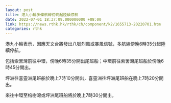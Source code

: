 ```yaml
---
layout: post
title: 港九小輪多條航線傍晚起陸續停航
date: 2022-07-01 18:37:09.000000000 +08:00
link: https://news.rthk.hk/rthk/ch/component/k2/1655713-20220701.htm
categories: rthk
---
```


港九小輪表示，因應天文台將發出八號烈風或暴風信號，多航線傍晚6時35分起陸續停航。

包括索罟灣前往中環，傍晚6時35分開出尾班船；中環前往索罟灣尾班船於傍晚6時45分開出。

坪洲往喜靈洲尾班船於晚上7時10分開出，喜靈洲往坪洲尾班船在晚上7時20分開出。

來往中環至榕樹灣或坪洲尾班船將於晚上7時30分開出。
